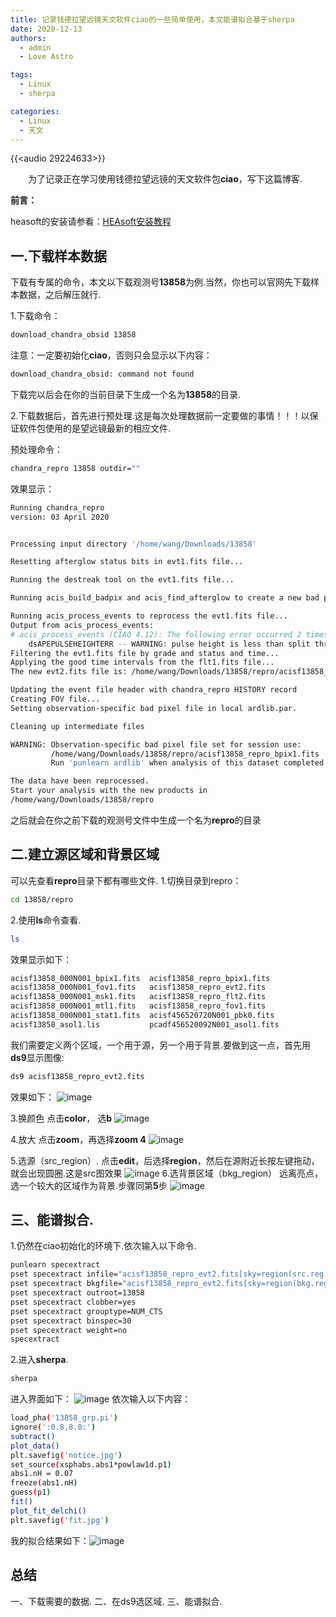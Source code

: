 ```yaml
---
title: 记录钱德拉望远镜天文软件ciao的一些简单使用，本文能谱拟合基于sherpa
date: 2020-12-13
authors:
  - admin
  - Love Astro

tags:
  - Linux
  - sherpa

categories:
  - Linux
  - 天文
---
```

{{<audio 29224633>}}

&emsp;&emsp;为了记录正在学习使用钱德拉望远镜的天文软件包**ciao**，写下这篇博客.
<!--more-->


**前言：**

heasoft的安装请参看：[HEAsoft安装教程](https://blog.csdn.net/qq_46753404/article/details/117304662)

## 一.下载样本数据

下载有专属的命令，本文以下载观测号**13858**为例.当然，你也可以官网先下载样本数据，之后解压就行.


1.下载命令：
```bash
download_chandra_obsid 13858 
```
注意：一定要初始化**ciao**，否则只会显示以下内容：
```bash
download_chandra_obsid: command not found
```
下载完以后会在你的当前目录下生成一个名为**13858**的目录.


2.下载数据后，首先进行预处理.这是每次处理数据前一定要做的事情！！！以保证软件包使用的是望远镜最新的相应文件.

预处理命令：

```bash
chandra_repro 13858 outdir=""
```
效果显示：

```bash
Running chandra_repro
version: 03 April 2020


Processing input directory '/home/wang/Downloads/13858'

Resetting afterglow status bits in evt1.fits file...

Running the destreak tool on the evt1.fits file...

Running acis_build_badpix and acis_find_afterglow to create a new bad pixel file...

Running acis_process_events to reprocess the evt1.fits file...
Output from acis_process_events:
# acis_process_events (CIAO 4.12): The following error occurred 2 times:
	dsAPEPULSEHEIGHTERR -- WARNING: pulse height is less than split threshold when performing serial CTI adjustment.
Filtering the evt1.fits file by grade and status and time...
Applying the good time intervals from the flt1.fits file...
The new evt2.fits file is: /home/wang/Downloads/13858/repro/acisf13858_repro_evt2.fits

Updating the event file header with chandra_repro HISTORY record
Creating FOV file...
Setting observation-specific bad pixel file in local ardlib.par.

Cleaning up intermediate files

WARNING: Observation-specific bad pixel file set for session use:
         /home/wang/Downloads/13858/repro/acisf13858_repro_bpix1.fits
         Run 'punlearn ardlib' when analysis of this dataset completed.

The data have been reprocessed.
Start your analysis with the new products in
/home/wang/Downloads/13858/repro

```

之后就会在你之前下载的观测号文件中生成一个名为**repro**的目录

## 二.建立源区域和背景区域
可以先查看**repro**目录下都有哪些文件.
 1.切换目录到repro：
```bash
cd 13858/repro
```
2.使用**ls**命令查看.

```bash
ls
```
效果显示如下：

```bash
acisf13858_000N001_bpix1.fits  acisf13858_repro_bpix1.fits
acisf13858_000N001_fov1.fits   acisf13858_repro_evt2.fits
acisf13858_000N001_msk1.fits   acisf13858_repro_flt2.fits
acisf13858_000N001_mtl1.fits   acisf13858_repro_fov1.fits
acisf13858_000N001_stat1.fits  acisf456520720N001_pbk0.fits
acisf13858_asol1.lis           pcadf456520092N001_asol1.fits

```

我们需要定义两个区域，一个用于源，另一个用于背景.要做到这一点，首先用**ds9**显示图像:

```bash
ds9 acisf13858_repro_evt2.fits
```
效果如下：
![image](https://github.com/wangboting/hugo-blog-theme/assets/71454203/1f21cc97-16e0-4714-a31e-619c36c9a985)

3.换颜色
点击**color**， 选**b**
![image](https://github.com/wangboting/hugo-blog-theme/assets/71454203/3ae65857-d718-4d46-9e4d-377b8da92563)


4.放大
点击**zoom**，再选择**zoom 4**
![image](https://github.com/wangboting/hugo-blog-theme/assets/71454203/d062e2cc-52fc-41b0-b4cd-1e1164043cc1)

5.选源（src_region）.
点击**edit**，后选择**region**，然后在源附近长按左键拖动，就会出现圆圈.这是src图效果
![image](https://github.com/wangboting/hugo-blog-theme/assets/71454203/d8480691-84b3-4fd7-9cbb-9bad0f592906)
6.选背景区域（bkg_region）
远离亮点，选一个较大的区域作为背景.步骤同第**5**步
![image](https://github.com/wangboting/hugo-blog-theme/assets/71454203/a2f9fcfb-153b-474f-b3bb-b53e72bbed16)

## 三、能谱拟合.
1.仍然在ciao初始化的环境下.依次输入以下命令.

```bash
punlearn specextract
pset specextract infile="acisf13858_repro_evt2.fits[sky=region(src.reg)]"
pset specextract bkgfile="acisf13858_repro_evt2.fits[sky=region(bkg.reg)]"
pset specextract outroot=13858
pset specextract clobber=yes
pset specextract grouptype=NUM_CTS
pset specextract binspec=30
pset specextract weight=no
specextract
```
2.进入**sherpa**.

```bash
sherpa
```
进入界面如下：
![image](https://github.com/wangboting/hugo-blog-theme/assets/71454203/b1d08047-083b-4055-8c30-0480014bd0a9)
依次输入以下内容：

```bash
load_pha('13858_grp.pi')
ignore(':0.8,8.0:')
subtract()
plot_data()
plt.savefig('notice.jpg')
set_source(xsphabs.abs1*powlaw1d.p1)
abs1.nH = 0.07
freeze(abs1.nH)
guess(p1)
fit()
plot_fit_delchi()
plt.savefig('fit.jpg')
```
我的拟合结果如下：![image](https://github.com/wangboting/hugo-blog-theme/assets/71454203/abbbdead-6c91-4547-8d21-085286c39465)


## 总结
一、下载需要的数据.
二、在ds9选区域.
三、能谱拟合.
